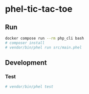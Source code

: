 # phel-tic-tac-toe

## Run

```bash
docker compose run --rm php_cli bash
# composer install
# vendor/bin/phel run src/main.phel
```

## Development

### Test

```bash
# vendor/bin/phel test
```
